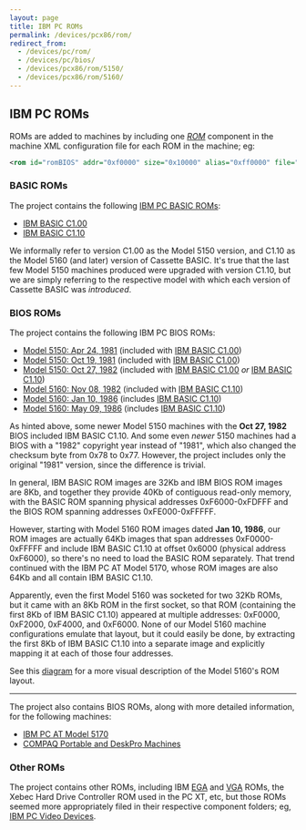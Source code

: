```yaml
---
layout: page
title: IBM PC ROMs
permalink: /devices/pcx86/rom/
redirect_from:
  - /devices/pc/rom/
  - /devices/pc/bios/
  - /devices/pcx86/rom/5150/
  - /devices/pcx86/rom/5160/
---
```


IBM PC ROMs
---

ROMs are added to machines by including one *[ROM](/docs/pcx86/rom/)* component in the machine XML configuration file
for each ROM in the machine; eg:

```xml
<rom id="romBIOS" addr="0xf0000" size="0x10000" alias="0xff0000" file="/devices/pcx86/rom/5170/1984-01-10/ATBIOS-REV1.json"/>
```

### BASIC ROMs

The project contains the following [IBM PC BASIC ROMs](/devices/pcx86/rom/5150/basic/):

- [IBM BASIC C1.00](5150/basic/BASIC100.json)
- [IBM BASIC C1.10](5160/basic/BASIC110.json)

We informally refer to version C1.00 as the Model 5150 version, and C1.10 as the Model 5160 (and later) version of
Cassette BASIC.  It's true that the last few Model 5150 machines produced were upgraded with version C1.10, but we
are simply referring to the respective model with which each version of Cassette BASIC was *introduced*.

### BIOS ROMs

The project contains the following IBM PC BIOS ROMs:

- [Model 5150: Apr 24, 1981](5150/1981-04-24/PCBIOS-REV1.json) (included with [IBM BASIC C1.00](5150/basic/BASIC100.json))
- [Model 5150: Oct 19, 1981](5150/1981-10-19/PCBIOS-REV2.json) (included with [IBM BASIC C1.00](5150/basic/BASIC100.json))
- [Model 5150: Oct 27, 1982](5150/1982-10-27/PCBIOS-REV3.json) (included with [IBM BASIC C1.00](5150/basic/BASIC100.json) *or* [IBM BASIC C1.10](5160/basic/BASIC110.json))
- [Model 5160: Nov 08, 1982](5160/1982-11-08/XTBIOS-REV1.json) (included with [IBM BASIC C1.10](5160/basic/BASIC110.json))
- [Model 5160: Jan 10, 1986](5160/1986-01-10/XTBIOS-REV2.json) (includes [IBM BASIC C1.10](5160/basic/BASIC110.json))
- [Model 5160: May 09, 1986](5160/1986-05-09/XTBIOS-REV3.json) (includes [IBM BASIC C1.10](5160/basic/BASIC110.json))

As hinted above, some newer Model 5150 machines with the **Oct 27, 1982** BIOS included IBM BASIC C1.10.  And
some even *newer* 5150 machines had a BIOS with a "1982" copyright year instead of "1981", which also changed the checksum
byte from 0x78 to 0x77.  However, the project includes only the original "1981" version, since the difference is trivial.

In general, IBM BASIC ROM images are 32Kb and IBM BIOS ROM images are 8Kb, and together they provide 40Kb of contiguous
read-only memory, with the BASIC ROM spanning physical addresses 0xF6000-0xFDFFF and the BIOS ROM spanning addresses
0xFE000-0xFFFFF.

However, starting with Model 5160 ROM images dated **Jan 10, 1986**, our ROM images are actually 64Kb images that
span addresses 0xF0000-0xFFFFF and include IBM BASIC C1.10 at offset 0x6000 (physical address 0xF6000), so there's no
need to load the BASIC ROM separately.  That trend continued with the IBM PC AT Model 5170, whose ROM images are also
64Kb and all contain IBM BASIC C1.10.

Apparently, even the first Model 5160 was socketed for two 32Kb ROMs, but it came with an 8Kb ROM in the first socket,
so that ROM (containing the first 8Kb of IBM BASIC C1.10) appeared at multiple addresses: 0xF0000, 0xF2000, 0xF4000,
and 0xF6000.  None of our Model 5160 machine configurations emulate that layout, but it could easily be done,
by extracting the first 8Kb of IBM BASIC C1.10 into a separate image and explicitly mapping it at each of those four
addresses.

See this [diagram](http://www.minuszerodegrees.net/5160/misc/5160_memory_layout_of_bios_and_basic.jpg) for a more
visual description of the Model 5160's ROM layout.

---

The project also contains BIOS ROMs, along with more detailed information, for the following machines:

- [IBM PC AT Model 5170](5170/)
- [COMPAQ Portable and DeskPro Machines](compaq/)

### Other ROMs

The project contains other ROMs, including IBM [EGA](/devices/pcx86/video/ibm/ega/#ibm-ega-rom) and
[VGA](/devices/pcx86/video/ibm/vga/#ibm-vga-rom) ROMs, the Xebec Hard Drive Controller ROM used in
the PC XT, etc, but those ROMs seemed more appropriately filed in their respective component folders;
eg, [IBM PC Video Devices](/devices/pcx86/video/).
